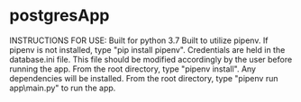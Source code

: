 # postgresApp
INSTRUCTIONS FOR USE: 
Built for python 3.7
Built to utilize pipenv. If pipenv is not installed, type "pip install pipenv". 
Credentials are held in the database.ini file. This file should be modified accordingly by the user before running the app. 
From the root directory, type "pipenv install". Any dependencies will be installed. 
From the root directory, type "pipenv run app\main.py" to run the app. 